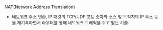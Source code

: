 NAT(Network Address Translation)

- 네트워크 주소 변환, IP 패킷의 TCP/UDP 포트 숫자와 소스 및 목적지의 IP 주소 등을 재기록하면서 라우터를 통해 네트워크 트래픽을 주고 받는 기술.
